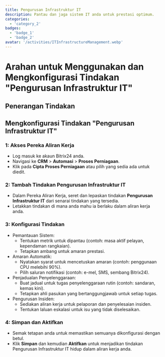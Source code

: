```yaml
---
title: Pengurusan Infrastruktur IT
description: Pantau dan jaga sistem IT anda untuk prestasi optimum.
categories: 
  - 'category_2'
badges: 
  - 'badge_1'
  - 'badge_2'
avatar: '/activities/ITInfrastructureManagement.webp'
---
```

# Arahan untuk Menggunakan dan Mengkonfigurasi Tindakan "Pengurusan Infrastruktur IT"

## Penerangan Tindakan

## **Mengkonfigurasi Tindakan "Pengurusan Infrastruktur IT"**

### 1: Akses Pereka Aliran Kerja
- Log masuk ke akaun Bitrix24 anda.
- Navigasi ke **CRM** > **Automasi** > **Proses Perniagaan**.
- Klik pada **Cipta Proses Perniagaan** atau pilih yang sedia ada untuk diedit.

### 2: Tambah Tindakan Pengurusan Infrastruktur IT
- Dalam Pereka Aliran Kerja, seret dan lepaskan tindakan **Pengurusan Infrastruktur IT** dari senarai tindakan yang tersedia.
- Letakkan tindakan di mana anda mahu ia berlaku dalam aliran kerja anda.

### 3: Konfigurasi Tindakan
- Pemantauan Sistem:
  - Tentukan metrik untuk dipantau (contoh: masa aktif pelayan, kependaman rangkaian).
  - Tetapkan ambang untuk amaran prestasi.
- Amaran Automatik:
  - Nyatakan syarat untuk mencetuskan amaran (contoh: penggunaan CPU melebihi 90%).
  - Pilih saluran notifikasi (contoh: e-mel, SMS, sembang Bitrix24).
- Penjadualan Penyelenggaraan:
  - Buat jadual untuk tugas penyelenggaraan rutin (contoh: sandaran, kemas kini).
  - Tetapkan ahli pasukan yang bertanggungjawab untuk setiap tugas.
- Pengurusan Insiden:
  - Sediakan aliran kerja untuk pelaporan dan penyelesaian insiden.
  - Tentukan laluan eskalasi untuk isu yang tidak diselesaikan.

### 4: Simpan dan Aktifkan
- Semak tetapan anda untuk memastikan semuanya dikonfigurasi dengan betul.
- Klik **Simpan** dan kemudian **Aktifkan** untuk menjadikan tindakan Pengurusan Infrastruktur IT hidup dalam aliran kerja anda.
